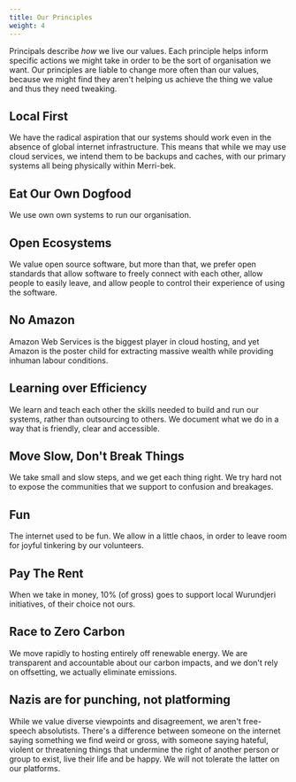 ```yaml
---
title: Our Principles
weight: 4
---
```


Principals describe *how* we live our values. Each principle helps inform specific actions we might take in order to be the sort of organisation we want. Our principles are liable to change more often than our values, because we might find they aren't helping us achieve the thing we value and thus they need tweaking.

## Local First
We have the radical aspiration that our systems should work even in the absence of global internet infrastructure. This means that while we may use cloud services, we intend them to be backups and caches, with our primary systems all being physically within Merri-bek.

## Eat Our Own Dogfood
We use own own systems to run our organisation.

## Open Ecosystems
We value open source software, but more than that, we prefer open standards that allow software to freely connect with each other, allow people to easily leave, and allow people to control their experience of using the software.

## No Amazon
Amazon Web Services is the biggest player in cloud hosting, and yet Amazon is the poster child for extracting massive wealth while providing inhuman labour conditions.

## Learning over Efficiency
We learn and teach each other the skills needed to build and run our systems, rather than outsourcing to others. We document what we do in a way that is friendly, clear and accessible.

## Move Slow, Don't Break Things
We take small and slow steps, and we get each thing right. We try hard not to expose the communities that we support to confusion and breakages.

## Fun
The internet used to be fun. We allow in a little chaos, in order to leave room for joyful tinkering by our volunteers.

## Pay The Rent
When we take in money, 10% (of gross) goes to support local Wurundjeri initiatives, of their choice not ours.

## Race to Zero Carbon
We move rapidly to hosting entirely off renewable energy. We are transparent and accountable about our carbon impacts, and we don't rely on offsetting, we actually eliminate emissions.

## Nazis are for punching, not platforming
While we value diverse viewpoints and disagreement, we aren't free-speech absolutists. There's a difference between someone on the internet saying something we find weird or gross, with someone saying hateful, violent or threatening things that undermine the right of another person or group to exist, live their life and be happy. We will not tolerate the latter on our platforms.